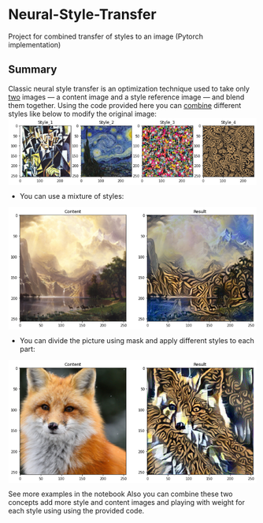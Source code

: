 # Neural-Style-Transfer
Project for combined transfer of styles to an image (Pytorch implementation)

## Summary

Classic neural style transfer is an optimization technique used to take only <ins>two</ins> images — a content image and a style reference image — and blend them together. 
Using the code provided here you can <ins>combine</ins> different styles like below to modify the original image:
<img src="style_examples.jpg" alt="examples" align=center />

* You can use a mixture of styles:
<img src="example_1.jpg" alt="examples" align=center />

* You can divide the picture using mask and apply different styles to each part:
<img src="example_2.jpg" alt="examples" align=center />

See more examples in the notebook
Also you can combine these two concepts add more style and content images and playing with weight for each style using using the provided code.
